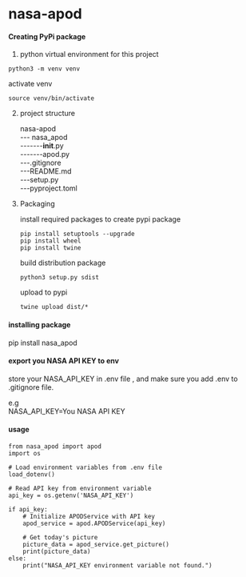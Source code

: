 # nasa-apod

#### Creating PyPi package

1. python virtual environment for this project   

```
python3 -m venv venv
```

activate venv
```
source venv/bin/activate
```
2. project structure

    nasa-apod   
        --- nasa_apod  
        -------__init__.py  
        -------apod.py  
        ---.gitignore  
        ---README.md  
        ---setup.py  
        ---pyproject.toml  

 3. Packaging

    install required packages to create pypi package 

    ```
    pip install setuptools --upgrade
    pip install wheel
    pip install twine
    ```
    build distribution package 

    ```
    python3 setup.py sdist
    ```

    upload to pypi

    ```
    twine upload dist/*
    ```


#### installing package 
pip install nasa_apod

#### export you NASA API KEY   to env
store your NASA_API_KEY  in  .env  file , and make sure  you add .env to  .gitignore file.

e.g  
NASA_API_KEY=You NASA API KEY

#### usage

```
from nasa_apod import apod
import os

# Load environment variables from .env file
load_dotenv()

# Read API key from environment variable
api_key = os.getenv('NASA_API_KEY')

if api_key:
    # Initialize APODService with API key
    apod_service = apod.APODService(api_key)
    
    # Get today's picture
    picture_data = apod_service.get_picture()
    print(picture_data)
else:
    print("NASA_API_KEY environment variable not found.")

```

